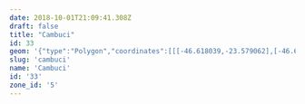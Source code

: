 ```yaml
---
date: 2018-10-01T21:09:41.308Z
draft: false
title: "Cambuci"
id: 33
geom: '{"type":"Polygon","coordinates":[[[-46.618039,-23.579062],[-46.617994,-23.578795],[-46.618033,-23.578646],[-46.618602,-23.577628],[-46.618378,-23.577172],[-46.618216,-23.577003],[-46.617738,-23.576781],[-46.617157,-23.576142],[-46.616511,-23.575802],[-46.615875,-23.575091],[-46.615719,-23.574999],[-46.615776,-23.574954],[-46.6158,-23.574735],[-46.615673,-23.574413],[-46.615459,-23.574223],[-46.61487,-23.573925],[-46.61452,-23.573479],[-46.614453,-23.573052],[-46.614562,-23.572529],[-46.613979,-23.571915],[-46.612998,-23.571478],[-46.612268,-23.568749],[-46.612076,-23.568484],[-46.611385,-23.56816],[-46.611231,-23.568012],[-46.611103,-23.568012],[-46.609133,-23.567253],[-46.608873,-23.567707],[-46.608637,-23.567981],[-46.607972,-23.568412],[-46.604975,-23.567202],[-46.604822,-23.567369],[-46.604587,-23.567436],[-46.603927,-23.567205],[-46.608731,-23.557092],[-46.609322,-23.555994],[-46.610223,-23.554645],[-46.610795,-23.554623],[-46.610844,-23.554798],[-46.611192,-23.554781],[-46.611305,-23.554646],[-46.613026,-23.554492],[-46.613344,-23.554319],[-46.618975,-23.553794],[-46.623707,-23.553498],[-46.623762,-23.553522],[-46.6238,-23.553718],[-46.62392,-23.553746],[-46.624053,-23.553639],[-46.624788,-23.553581],[-46.625251,-23.553311],[-46.625436,-23.553316],[-46.625635,-23.553447],[-46.62561,-23.553556],[-46.625069,-23.554286],[-46.625223,-23.554357],[-46.626778,-23.554538],[-46.626861,-23.554613],[-46.626331,-23.558389],[-46.624507,-23.559206],[-46.625309,-23.561662],[-46.624346,-23.561887],[-46.623881,-23.561859],[-46.623781,-23.563292],[-46.623346,-23.563933],[-46.623185,-23.565019],[-46.622843,-23.565223],[-46.625351,-23.577418],[-46.625564,-23.578226],[-46.619309,-23.578161],[-46.618039,-23.579062]]]}'
slug: 'cambuci'
name: 'Cambuci'
id: '33'
zone_id: '5'
---
```

		